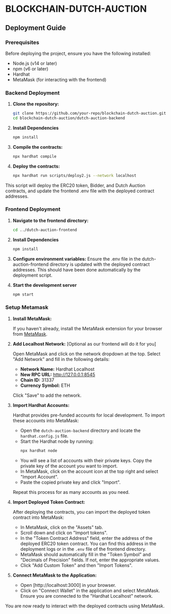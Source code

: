 # BLOCKCHAIN-DUTCH-AUCTION

## Deployment Guide

### Prerequisites

Before deploying the project, ensure you have the following installed:

- Node.js (v14 or later)
- npm (v6 or later)
- Hardhat
- MetaMask (for interacting with the frontend)

### Backend Deployment

1. **Clone the repository:**
   ```sh
   git clone https://github.com/your-repo/blockchain-dutch-auction.git
   cd blockchain-dutch-auction/dutch-auction-backend
2. **Install Dependencies**
    ```sh
    npm install
3. **Compile the contracts:**
    ```sh
    npx hardhat compile
4. **Deploy the contracts:**
    ```sh
    npx hardhat run scripts/deploy2.js --network localhost

This script will deploy the ERC20 token, Bidder, and Dutch Auction contracts, and update the frontend .env file with the deployed contract addresses.

### Frontend Deployment

1. **Navigate to the frontend directory:**

   ```sh
   cd ../dutch-auction-frontend
2. **Install Dependencies**
    ```sh
    npm install
3. **Configure environment variables:**
    Ensure the .env file in the dutch-auction-frontend directory is updated with the deployed contract addresses. This should have been done automatically by the deployment script.
4. **Start the development server**
     ```sh
     npm start
     ```

### Setup Metamask

1. **Install MetaMask:**

   If you haven't already, install the MetaMask extension for your browser from [MetaMask](https://metamask.io/).

2. **Add Localhost Network:** [Optional as our frontend will do it for you]

   Open MetaMask and click on the network dropdown at the top. Select "Add Network" and fill in the following details:

   - **Network Name:** Hardhat Localhost
   - **New RPC URL:** http://127.0.0.1:8545
   - **Chain ID:** 31337
   - **Currency Symbol:** ETH

   Click "Save" to add the network.

3. **Import Hardhat Accounts:**

   Hardhat provides pre-funded accounts for local development. To import these accounts into MetaMask:

   - Open the `dutch-auction-backend` directory and locate the `hardhat.config.js` file.
   - Start the Hardhat node by running:
     ```sh
     npx hardhat node
     ```
   - You will see a list of accounts with their private keys. Copy the private key of the account you want to import.
   - In MetaMask, click on the account icon at the top right and select "Import Account".
   - Paste the copied private key and click "Import".

   Repeat this process for as many accounts as you need.

4. **Import Deployed Token Contract:**

   After deploying the contracts, you can import the deployed token contract into MetaMask:

   - In MetaMask, click on the "Assets" tab.
   - Scroll down and click on "Import tokens".
   - In the "Token Contract Address" field, enter the address of the deployed ERC20 token contract. You can find this address in the deployment logs or in the `.env` file of the frontend directory.
   - MetaMask should automatically fill in the "Token Symbol" and "Decimals of Precision" fields. If not, enter the appropriate values.
   - Click "Add Custom Token" and then "Import Tokens".

5. **Connect MetaMask to the Application:**

   - Open [http://localhost:3000] in your browser.
   - Click on "Connect Wallet" in the application and select MetaMask. Ensure you are connected to the "Hardhat Localhost" network.

You are now ready to interact with the deployed contracts using MetaMask.
